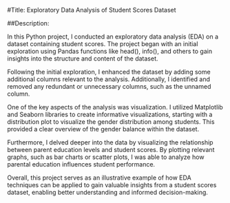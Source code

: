 #Title: Exploratory Data Analysis of Student Scores Dataset

##Description:

In this Python project, I conducted an exploratory data analysis (EDA) on a dataset containing student scores. The project began with an initial exploration using Pandas functions like head(), info(), and others to gain insights into the structure and content of the dataset.

Following the initial exploration, I enhanced the dataset by adding some additional columns relevant to the analysis. Additionally, I identified and removed any redundant or unnecessary columns, such as the unnamed column.

One of the key aspects of the analysis was visualization. I utilized Matplotlib and Seaborn libraries to create informative visualizations, starting with a distribution plot to visualize the gender distribution among students. This provided a clear overview of the gender balance within the dataset.

Furthermore, I delved deeper into the data by visualizing the relationship between parent education levels and student scores. By plotting relevant graphs, such as bar charts or scatter plots, I was able to analyze how parental education influences student performance.

Overall, this project serves as an illustrative example of how EDA techniques can be applied to gain valuable insights from a student scores dataset, enabling better understanding and informed decision-making.
